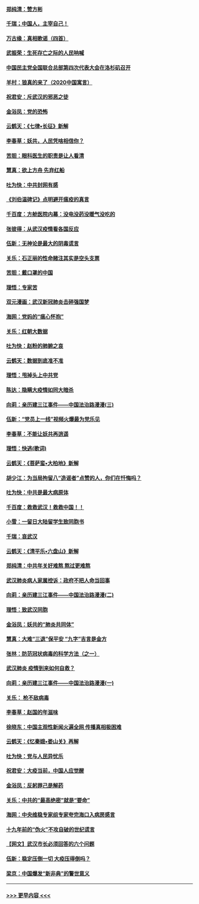 #### [郑纯清：赞方彬](../pages/nsc993/n11856803.md?t=02101555) 
#### [千瑞；中国人，主宰自己！](../pages/nsc993/n11856793.md?t=02101555) 
#### [万古缘：真相歌谣（四首）](../pages/nsc993/n11856263.md?t=02101555) 
#### [武振荣：生死存亡之际的人民呐喊](../pages/nsc993/n11856256.md?t=02101555) 
#### [中国民主党全国联合总部第四次代表大会在洛杉矶召开](../pages/nsc993/n11856344.md?t=02101555) 
#### [羊村：狼真的来了（2020中国寓言）](../pages/nsc993/n11856229.md?t=02101555) 
#### [祝君安：斥武汉的邪恶之徒](../pages/nsc993/n11855861.md?t=02101555) 
#### [金浴凤：党的恐怖](../pages/nsc993/n11855849.md?t=02101555) 
#### [云鹤天：《七律▪长征》新解](../pages/nsc993/n11855479.md?t=02101555) 
#### [李春草：妖共，人民凭啥相信你？](../pages/nsc993/n11855196.md?t=02101555) 
#### [苦胆：眼科医生的职责是让人看清](../pages/nsc993/n11853840.md?t=02101555) 
#### [慧真：欲上方舟 先弃红船](../pages/nsc993/n11853483.md?t=02101555) 
#### [吐为快：中共封网有感](../pages/nsc993/n11852575.md?t=02101555) 
#### [《刘伯温碑记》点明避开瘟疫的真言](../pages/nsc993/n11852128.md?t=02101555) 
#### [千百度：方舱医院内幕：没电没药没暖气没吃的](../pages/nsc993/n11850211.md?t=02101555) 
#### [张彼得：从武汉疫情看各国反应](../pages/nsc993/n11850102.md?t=02101555) 
#### [伍新：无神论是最大的阴毒谎言](../pages/nsc993/n11846129.md?t=02101555) 
#### [关乐：石正丽的性命赌注其实是空头支票](../pages/nsc993/n11846109.md?t=02101555) 
#### [苦胆：戴口罩的中国](../pages/nsc993/n11845576.md?t=02101555) 
#### [理悟：专家苦](../pages/nsc993/n11845564.md?t=02101555) 
#### [双元漫画：武汉新冠肺炎击碎强国梦](../pages/nsc993/n11843320.md?t=02101555) 
#### [海网：党妈的“瘟心怀抱”](../pages/nsc993/n11840740.md?t=02101555) 
#### [关乐：红朝大数据](../pages/nsc993/n11840675.md?t=02101555) 
#### [吐为快：赵粉的肺腑之哀](../pages/nsc993/n11840618.md?t=02101555) 
#### [云鹤天：数据到底准不准](../pages/nsc993/n11840325.md?t=02101555) 
#### [理悟：甩掉头上中共党](../pages/nsc993/n11838826.md?t=02101555) 
#### [陈达：隐瞒大疫情如同大暗杀](../pages/nsc993/n11838771.md?t=02101555) 
#### [向莉：亲历建三江事件——中国法治路漫漫(三)](../pages/nsc993/n11831825.md?t=02101555) 
#### [伍新：“党员上一线”视频火爆最为党乐见](../pages/nsc993/n11838200.md?t=02101555) 
#### [李春草：不能让妖共再逍遥](../pages/nsc993/n11838102.md?t=02101555) 
#### [理悟：快逃(歌词)](../pages/nsc993/n11838083.md?t=02101555) 
#### [云鹤天：《菩萨蛮▪大柏地》新解](../pages/nsc993/n11838059.md?t=02101555) 
#### [胡少江：为当局拘留八“造谣者”点赞的人，你们在忏悔吗？](../pages/nsc993/n11836801.md?t=02101555) 
#### [吐为快：中共是最大病原体](../pages/nsc993/n11836748.md?t=02101555) 
#### [千百度：救救武汉！救救中国！！](../pages/nsc993/n11836145.md?t=02101555) 
#### [小雪：一留日大陆留学生致同胞书](../pages/nsc993/n11834624.md?t=02101555) 
#### [千瑞：哀武汉](../pages/nsc993/n11833647.md?t=02101555) 
#### [云鹤天：《清平乐▪六盘山》新解](../pages/nsc993/n11833611.md?t=02101555) 
#### [郑纯清：中共年关好难熬 熬过更难熬](../pages/nsc993/n11833489.md?t=02101555) 
#### [武汉肺炎病人家属控诉：政府不把人命当回事](../pages/nsc993/n11833205.md?t=02101555) 
#### [向莉：亲历建三江事件——中国法治路漫漫(二)](../pages/nsc993/n11829102.md?t=02101555) 
#### [理悟：致武汉同胞](../pages/nsc993/n11831522.md?t=02101555) 
#### [金浴凤：妖共的“肺炎共同体”](../pages/nsc993/n11829448.md?t=02101555) 
#### [慧真：大难“三退”保平安 “九字”吉言是金方](../pages/nsc993/n11829501.md?t=02101555) 
#### [张林：防范冠状病毒的科学方法（之一）](../pages/nsc993/n11828618.md?t=02101555) 
#### [武汉肺炎 疫情到来如何自救？](../pages/nsc993/n11827632.md?t=02101555) 
#### [向莉：亲历建三江事件——中国法治路漫漫(一)](../pages/nsc993/n11827190.md?t=02101555) 
#### [关乐： 枪不敌病毒](../pages/nsc993/n11826746.md?t=02101555) 
#### [李春草：赵国的年滋味](../pages/nsc993/n11826321.md?t=02101555) 
#### [徐晓东：中国主观性新闻火遍全网 传播真相极困难](../pages/nsc993/n11826508.md?t=02101555) 
#### [云鹤天：《忆秦娥▪娄山关》再解](../pages/nsc993/n11824682.md?t=02101555) 
#### [吐为快：党与人民异忧乐](../pages/nsc993/n11824660.md?t=02101555) 
#### [祝君安：大疫当前，中国人应觉醒](../pages/nsc993/n11821946.md?t=02101555) 
#### [金浴凤：反躬罪己是解药](../pages/nsc993/n11820280.md?t=02101555) 
#### [关乐：中共的“最高绝密”就是“要命”](../pages/nsc993/n11816946.md?t=02101555) 
#### [海网：中央维稳专家组专家夸完海口入病房感言](../pages/nsc993/n11815138.md?t=02101555) 
#### [十九年前的“伪火”不攻自破的世纪谎言](../pages/nsc993/n11813238.md?t=02101555) 
#### [【网文】武汉市长必须回答的六个问题](../pages/nsc993/n11813848.md?t=02101555) 
#### [伍新：稳定压倒一切 大疫压得倒吗？](../pages/nsc993/n11812634.md?t=02101555) 
#### [梁京：中国爆发“新非典”的警世意义](../pages/nsc993/n11812554.md?t=02101555) 

----
#### [ >>> 更早内容 <<< ](../indexes/nsc993-earlier.md)
